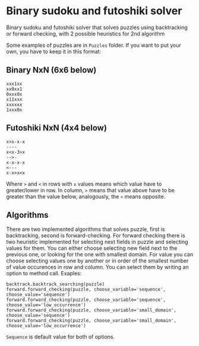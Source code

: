 # Binary sudoku and futoshiki solver
Binary sudoku and futoshiki solver that solves puzzles using backtracking or forward checking, with 2 possible heuristics for 2nd algorithm

Some examples of puzzles are in `Puzzles` folder. If you want to put your own, you have to keep it in this format:
## Binary NxN (6x6 below)
```
xxx1xx
xx0xx1
0xxx0x
x11xxx
xxxxxx
1xxx0x
```
## Futoshiki NxN (4x4 below)
```
x>x-x-x
----
x<x-3>x
-->-
x-x-x-x
<---
x-x>x<x
```
Where `>` and `<` in rows with `x` values means which value have to greater/lower in row. In column, `>` means that value above have to be greater than the value below, analogously, the `<` means opposite.

## Algorithms
There are two implemented algorithms that solves puzzle, first is backtracking, second is forward-checking. For forward checking there is two heuristic implemented for selecting next fields in puzzle and selecting values for them. You can either choose selecting new field next to the previous one, or looking for the one with smallest domain. For value you can choose selecting values one by another or in order of the smallest number of value occurences in row and column. You can select them by writing an option to method call.
Exaples:
```
backtrack.backtrack_searching(puzzle)
forward.forward_checking(puzzle, choose_variable='sequence', choose_value='sequence')
forward.forward_checking(puzzle, choose_variable='sequence', choose_value='low_occurrence')
forward.forward_checking(puzzle, choose_variable='small_domain', choose_value='sequence')
forward.forward_checking(puzzle, choose_variable='small_domain', choose_value='low_occurrence')
```
`Sequence` is default value for both of options.
